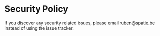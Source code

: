 # Security Policy

If you discover any security related issues, please email ruben@spatie.be instead of using the issue tracker.
